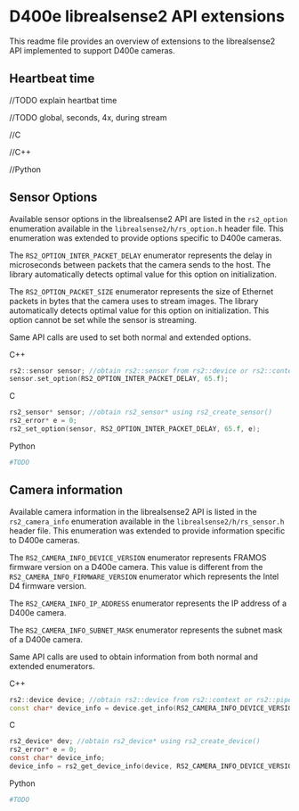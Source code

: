 # D400e librealsense2 API extensions

This readme file provides an overview of extensions to the librealsense2 API implemented to support D400e cameras.

## Heartbeat time

//TODO explain heartbat time

//TODO global, seconds, 4x, during stream

//C

//C++

//Python

## Sensor Options

Available sensor options in the librealsense2 API are listed in the `rs2_option` enumeration available in the `librealsense2/h/rs_option.h` header file. This enumeration was extended to provide options specific to D400e cameras.

The `RS2_OPTION_INTER_PACKET_DELAY` enumerator represents the delay in microseconds between packets that the camera sends to the host. The library automatically detects optimal value for this option on initialization.

The `RS2_OPTION_PACKET_SIZE` enumerator represents the size of Ethernet packets in bytes that the camera uses to stream images. The library automatically detects optimal value for this option on initialization. This option cannot be set while the sensor is streaming.

Same API calls are used to set both normal and extended options.

C++

```c++
rs2::sensor sensor; //obtain rs2::sensor from rs2::device or rs2::context
sensor.set_option(RS2_OPTION_INTER_PACKET_DELAY, 65.f);
```

C

```c
rs2_sensor* sensor; //obtain rs2_sensor* using rs2_create_sensor()
rs2_error* e = 0;
rs2_set_option(sensor, RS2_OPTION_INTER_PACKET_DELAY, 65.f, e);
```

Python

```python
#TODO
```



## Camera information

Available camera information in the librealsense2 API is listed in the `rs2_camera_info`  enumeration available in the `librealsense2/h/rs_sensor.h` header file. This enumeration was extended to provide information specific to D400e cameras.

The `RS2_CAMERA_INFO_DEVICE_VERSION` enumerator represents FRAMOS firmware version on a D400e camera. This value is different from the `RS2_CAMERA_INFO_FIRMWARE_VERSION` enumerator which represents the Intel D4 firmware version.

The `RS2_CAMERA_INFO_IP_ADDRESS` enumerator represents the IP address of a D400e camera.

The `RS2_CAMERA_INFO_SUBNET_MASK` enumerator represents the subnet mask of a D400e camera.

Same API calls are used to obtain information from both normal and extended enumerators.

C++

```c++
rs2::device device; //obtain rs2::device from rs2::context or rs2::pipeline_profile
const char* device_info = device.get_info(RS2_CAMERA_INFO_DEVICE_VERSION);
```

C

```c
rs2_device* dev; //obtain rs2_device* using rs2_create_device()
rs2_error* e = 0;
const char* device_info;
device_info = rs2_get_device_info(device, RS2_CAMERA_INFO_DEVICE_VERSION, e);
```

Python

```python
#TODO
```

